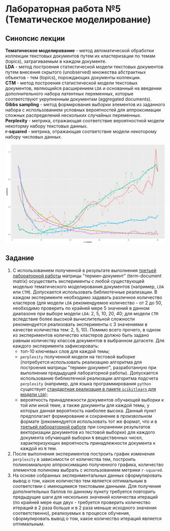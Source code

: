 # Лабораторная работа №5 (Тематическое моделирование)

## Синопсис лекции

**Тематическое моделирование** - метод автоматической обработки коллекции текстовых документов путем их кластеризации по темам (topics), затрагиваемым в каждом документе.  
**LDA** - метод построения статистической модели текстовых документов путем внесения скрытого (unobserved) множества абстрактных объектов - тем (topics), порождающих документы коллекции.  
**CTM** - метод построения статистической модели текстовых документов, являющийся расширением `LDA` и основанный на введении дополнительного набора латентных переменных, которые соответствуют укрупненным документам (aggregated documents).  
**Gibbs sampling** - метод формирования выборки элементов из заданного набора с использованием условных вероятностей для аппроксимации сложных распределений нескольких случайных переменных.  
**Perplexity** - метрика, отражающая соответствие вероятностной модели некоторму набору текстовых данных.  
**r-squared** - метрика, отражающая соответствие модели некоторому набору числовых данных.  

![topic modeling visualization](topic-modeling.jpg)

## Задание

1. С использованием полученной в результате выполнения [третьей лабораторной работы](/tasks/task-03) матрицы "термин-документ" (term-document matrix) осуществить эксперименты с любой существующей моделью тематического моделирования документов (например, `LDA` или `CTM`). Допускается использовать библиотечные реализации. В каждом эксперименте необходимо задавать различное количество кластеров (для модели `LDA` рекомендуемое количество - от 2 до 50, необходимо проверить по крайней мере 5 значений в данном диапазоне при выборе модели `LDA`: 2, 5, 10, 20, 40; для модели `CTM` вследствие более высокой вычислительной сложности рекомендуется реализовать эксперименты с 3 значениями в качестве количества тем: 2, 5, 10). Помимо всего прочего, в одном из экспериментов количество кластеров должно быть задано равным количеству классов документов в выбранном датасете. Для каждого эксперимента зафиксировать:
    * топ-10 ключевых слов для каждой темы;
    * `perplexity` полученной модели на тестовой выборке (потребуется использовать реализацию алгоритма для построения матрицы "термин-документ", разработанную при выполнении предыдущей лабораторной работы). Допускается использование библиотечной реализации алгоритма подсчета `perplexity` (например, для языка программирования `python` существует [стандартная реализация в пакете `scikitlearn` для модели `LDA`](https://scikit-learn.org/stable/modules/generated/sklearn.decomposition.LatentDirichletAllocation.html#sklearn.decomposition.LatentDirichletAllocation.perplexity));
    * вероятность принадлежности документов обучающей выборки к той или иной теме, а также документы для каждой темы, у которых данная вероятность наиболее высока. Данный пункт предполагает формирование и сохранение в произвольном формате (рекомендуется использовать тот же формат, что и в [третьей лабораторной работе](/tasks/task-02) при сохранении результатов векторизации документов из тестовой выборки) для каждого документа обучающей выборки `N` вещественных чисел, характеризующих вероятность принадлежности документа к каждой из `N` тем.
1. После выполнения экспериментов построить график изменения `perplexity` в зависимости от количества тем, построить полиномиальную аппроксимацию полученного графика, количество элементов полинома выбрать с использованием метрики `r-squared`.
1. На основе собранных экспериментальных данных сформулировать вывод о том, какое количество тем является оптимальным в соответствии с имеющимися текстовыми данными. Для получения дополнительных баллов по данному пункту требуется повторить предыдущие шаги для нескольких значений количества итераций (по крайней мере еще двух - требуется проверить количество итераций в 2 раза больше и в 2 раза меньше исходного значения соответственно), реализуемых в процессе обучения, сформулировать вывод о том, какое количество итераций является оптимальным.
